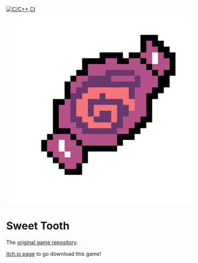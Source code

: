 [![C/C++ CI](https://github.com/godotengine/godot-git-plugin/actions/workflows/build.yml/badge.svg)](https://github.com/godotengine/godot-git-plugin/actions/workflows/build.yml)

![icon](assets/candy.png)

# Sweet Tooth
The [original game repository](https://github.com/Cobresun/SweetTooth).

[itch.io page](https://brian-norman.itch.io/sweet-tooth) to go download this game!
